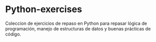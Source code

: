# Python-exercises
Coleccion de ejercicios de repaso en Python para repasar lógica de programación, manejo de estructuras de datos y buenas prácticas de código.
